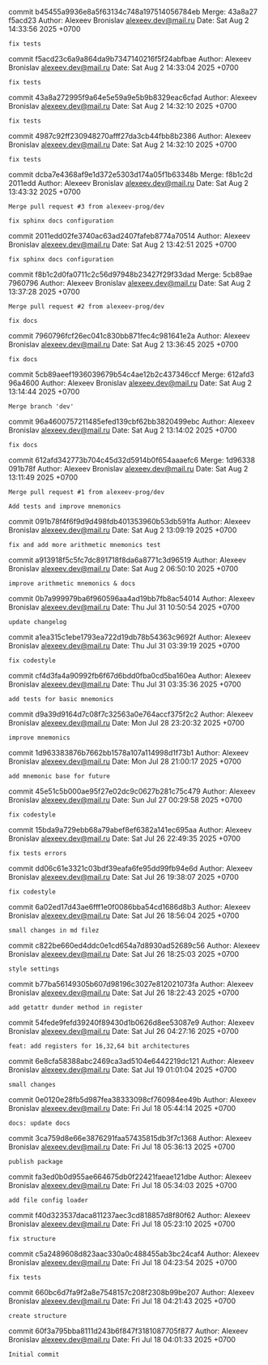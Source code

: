 commit b45455a9936e8a5f63134c748a197514056784eb
Merge: 43a8a27 f5acd23
Author: Alexeev Bronislav <alexeev.dev@mail.ru>
Date:   Sat Aug 2 14:33:56 2025 +0700

    fix tests

commit f5acd23c6a9a864da9b7347140216f5f24abfbae
Author: Alexeev Bronislav <alexeev.dev@mail.ru>
Date:   Sat Aug 2 14:33:04 2025 +0700

    fix tests

commit 43a8a272995f9a64e5e59a9e5b9b8329eac6cfad
Author: Alexeev Bronislav <alexeev.dev@mail.ru>
Date:   Sat Aug 2 14:32:10 2025 +0700

    fix tests

commit 4987c92ff230948270afff27da3cb44fbb8b2386
Author: Alexeev Bronislav <alexeev.dev@mail.ru>
Date:   Sat Aug 2 14:32:10 2025 +0700

    fix tests

commit dcba7e4368af9e1d372e5303d174a05f1b63348b
Merge: f8b1c2d 2011edd
Author: Alexeev Bronislav <alexeev.dev@mail.ru>
Date:   Sat Aug 2 13:43:32 2025 +0700

    Merge pull request #3 from alexeev-prog/dev
    
    fix sphinx docs configuration

commit 2011edd02fe3740ac63ad2407fafeb8774a70514
Author: Alexeev Bronislav <alexeev.dev@mail.ru>
Date:   Sat Aug 2 13:42:51 2025 +0700

    fix sphinx docs configuration

commit f8b1c2d0fa0711c2c56d97948b23427f29f33dad
Merge: 5cb89ae 7960796
Author: Alexeev Bronislav <alexeev.dev@mail.ru>
Date:   Sat Aug 2 13:37:28 2025 +0700

    Merge pull request #2 from alexeev-prog/dev
    
    fix docs

commit 7960796fcf26ec041c830bb871fec4c981641e2a
Author: Alexeev Bronislav <alexeev.dev@mail.ru>
Date:   Sat Aug 2 13:36:45 2025 +0700

    fix docs

commit 5cb89aeef1936039679b54c4ae12b2c437346ccf
Merge: 612afd3 96a4600
Author: Alexeev Bronislav <alexeev.dev@mail.ru>
Date:   Sat Aug 2 13:14:44 2025 +0700

    Merge branch 'dev'

commit 96a4600757211485efed139cbf62bb3820499ebc
Author: Alexeev Bronislav <alexeev.dev@mail.ru>
Date:   Sat Aug 2 13:14:02 2025 +0700

    fix docs

commit 612afd342773b704c45d32d5914b0f654aaaefc6
Merge: 1d96338 091b78f
Author: Alexeev Bronislav <alexeev.dev@mail.ru>
Date:   Sat Aug 2 13:11:49 2025 +0700

    Merge pull request #1 from alexeev-prog/dev
    
    Add tests and improve mnemonics

commit 091b78f4f6f9d9d498fdb401353960b53db591fa
Author: Alexeev Bronislav <alexeev.dev@mail.ru>
Date:   Sat Aug 2 13:09:19 2025 +0700

    fix and add more arithmetic mnemonics test

commit a913918f5c5fc7dc891718f8da6a8771c3d96519
Author: Alexeev Bronislav <alexeev.dev@mail.ru>
Date:   Sat Aug 2 06:50:10 2025 +0700

    improve arithmetic mnemonics & docs

commit 0b7a999979ba6f960596aa4ad19bb7fb8ac54014
Author: Alexeev Bronislav <alexeev.dev@mail.ru>
Date:   Thu Jul 31 10:50:54 2025 +0700

    update changelog

commit a1ea315c1ebe1793ea722d19db78b54363c9692f
Author: Alexeev Bronislav <alexeev.dev@mail.ru>
Date:   Thu Jul 31 03:39:19 2025 +0700

    fix codestyle

commit cf4d3fa4a90992fb6f67d6bdd0fba0cd5ba160ea
Author: Alexeev Bronislav <alexeev.dev@mail.ru>
Date:   Thu Jul 31 03:35:36 2025 +0700

    add tests for basic mnemonics

commit d9a39d9164d7c08f7c32563a0e764accf375f2c2
Author: Alexeev Bronislav <alexeev.dev@mail.ru>
Date:   Mon Jul 28 23:20:32 2025 +0700

    improve mnemonics

commit 1d963383876b7662bb1578a107a114998d1f73b1
Author: Alexeev Bronislav <alexeev.dev@mail.ru>
Date:   Mon Jul 28 21:00:17 2025 +0700

    add mnemonic base for future

commit 45e51c5b000ae95f27e02dc9c0627b281c75c479
Author: Alexeev Bronislav <alexeev.dev@mail.ru>
Date:   Sun Jul 27 00:29:58 2025 +0700

    fix codestyle

commit 15bda9a729ebb68a79abef8ef6382a141ec695aa
Author: Alexeev Bronislav <alexeev.dev@mail.ru>
Date:   Sat Jul 26 22:49:35 2025 +0700

    fix tests errors

commit dd06c61e3321c03bdf39eafa6fe95dd99fb94e6d
Author: Alexeev Bronislav <alexeev.dev@mail.ru>
Date:   Sat Jul 26 19:38:07 2025 +0700

    fix codestyle

commit 6a02ed17d43ae6fff1e0f0086bba54cd1686d8b3
Author: Alexeev Bronislav <alexeev.dev@mail.ru>
Date:   Sat Jul 26 18:56:04 2025 +0700

    small changes in md filez

commit c822be660ed4ddc0e1cd654a7d8930ad52689c56
Author: Alexeev Bronislav <alexeev.dev@mail.ru>
Date:   Sat Jul 26 18:25:03 2025 +0700

    style settings

commit b77ba56149305b607d98196c3027e812021073fa
Author: Alexeev Bronislav <alexeev.dev@mail.ru>
Date:   Sat Jul 26 18:22:43 2025 +0700

    add getattr dunder method in register

commit 54fede9fefd39240f89430d1b0626d8ee53087e9
Author: Alexeev Bronislav <alexeev.dev@mail.ru>
Date:   Sat Jul 26 04:27:16 2025 +0700

    feat: add registers for 16,32,64 bit architectures

commit 6e8cfa58388abc2469ca3ad5104e6442219dc121
Author: Alexeev Bronislav <alexeev.dev@mail.ru>
Date:   Sat Jul 19 01:01:04 2025 +0700

    small changes

commit 0e0120e28fb5d987fea38333098cf760984ee49b
Author: Alexeev Bronislav <alexeev.dev@mail.ru>
Date:   Fri Jul 18 05:44:14 2025 +0700

    docs: update docs

commit 3ca759d8e66e3876291faa57435815db3f7c1368
Author: Alexeev Bronislav <alexeev.dev@mail.ru>
Date:   Fri Jul 18 05:36:13 2025 +0700

    publish package

commit fa3ed0b0d955ae664675db0f22421faeae121dbe
Author: Alexeev Bronislav <alexeev.dev@mail.ru>
Date:   Fri Jul 18 05:34:03 2025 +0700

    add file config loader

commit f40d323537daca811237aec3cd818857d8f80f62
Author: Alexeev Bronislav <alexeev.dev@mail.ru>
Date:   Fri Jul 18 05:23:10 2025 +0700

    fix structure

commit c5a2489608d823aac330a0c488455ab3bc24caf4
Author: Alexeev Bronislav <alexeev.dev@mail.ru>
Date:   Fri Jul 18 04:23:54 2025 +0700

    fix tests

commit 660bc6d7fa9f2a8e7548157c208f2308b99be207
Author: Alexeev Bronislav <alexeev.dev@mail.ru>
Date:   Fri Jul 18 04:21:43 2025 +0700

    create structure

commit 60f3a795bba8111d243b6f847f3181087705f877
Author: Alexeev Bronislav <alexeev.dev@mail.ru>
Date:   Fri Jul 18 04:01:33 2025 +0700

    Initial commit
